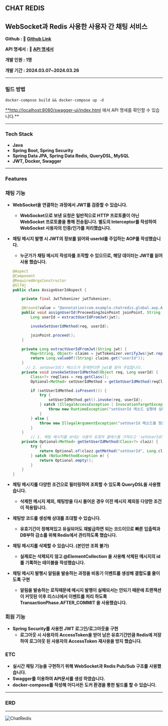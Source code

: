 CHAT REDIS
---
## WebSocket과 Redis 사용한 사용자 간 채팅 서비스

**Github :  📄 [Github Link](https://github.com/hankyu0301/ChatRedis)**

**API 명세서 : 📄 [API 명세서](https://www.notion.so/CHAT-REDIS-API-1f790348c2ed459180cef26e5e1a6944?pvs=21)**

**개발 인원 : 1명**

**개발 기간 : 2024.03.07~2024.03.26**

---

### 빌드 방법

```docker
docker-compose build && docker-compose up -d
```

[**http://localhost:8080/swagger-ui/index.html](http://localhost:8080/swagger-ui/index.html) 에서 API 명세를 확인할 수 있습니다.**

---

### **Tech Stack**

- **Java**
- **Spring Boot, Spring Security**
- **Spring Data JPA, Spring Data Redis, QueryDSL, MySQL**
- **JWT, Docker, Swagger**

---

### **Features**

### 채팅 기능

- **WebSocket을 연결하는 과정에서 JWT를 검증할 수 있습니다.**
    - **WebSocket으로 보낸 요청은 일반적으로 HTTP 프로토콜이 아닌 WebSocket 프로토콜을 통해 전송됩니다. 별도의 Interceptor를 작성하여 WebSocket 사용자의 인증/인가를 처리했습니다.**
- **채팅 메시지 발행 시 JWT의 정보를 읽어와 userId를 주입하는 AOP를 작성했습니다.**
    - **누군가가 채팅 메시지 작성자를 조작할 수 있으므로, 해당 데이터는 JWT를 읽어 사용  했습니다.**
    
    ```java
    @Aspect
    @Component
    @RequiredArgsConstructor
    @Slf4j
    public class AssignUserIdAspect {
    
        private final JwtTokenizer jwtTokenizer;
    
        @Around(value = "@annotation(com.example.chatredis.global.aop.AssignUserId) && args(jwt, req)", argNames = "joinPoint,jwt,req")
        public void assignUserId(ProceedingJoinPoint joinPoint, String jwt, Object req) throws Throwable {
            Long userId = extractUserIdFromJwt(jwt);
    
            invokeSetUserIdMethod(req, userId);
    
            joinPoint.proceed();
        }
    
        private Long extractUserIdFromJwt(String jwt) {
            Map<String, Object> claims = jwtTokenizer.verifyJws(jwt.replace("Bearer ", ""));
            return Long.valueOf((String) claims.get("userId"));
        }
    	  // 2. setUserId() 메소드가 존재한다면 jwt를 읽어 주입합니다.
        private void invokeSetUserIdMethod(Object req, Long userId) {
            Class<?> reqClass = req.getClass();
            Optional<Method> setUserIdMethod = getSetUserIdMethod(reqClass);
    
            if (setUserIdMethod.isPresent()) {
                try {
                    setUserIdMethod.get().invoke(req, userId);
                } catch (IllegalAccessException | InvocationTargetException e) {
                    throw new RuntimeException("setUserId 메소드 실행에 실패했습니다.", e);
                }
            } else {
                throw new IllegalArgumentException("setUserId 메소드를 찾을 수 없습니다.");
            }
        }
    		// 1. 채팅 메시지를 보내는 사용자 요청의 클래스를 가져오고 'setUserId()' 메서드를 가져옵니다.
        private Optional<Method> getSetUserIdMethod(Class<?> clazz) {
            try {
                return Optional.of(clazz.getMethod("setUserId", Long.class));
            } catch (NoSuchMethodException e) {
                return Optional.empty();
            }
        }
    }
    ```
    
- **채팅 메시지를 다양한 조건으로 필터링하여 조회할 수 있도록 QueryDSL을 사용했습니다.**
    - **삭제한 메시지 제외, 채팅방을 다시 들어온 경우 이전 메시지 제외등 다양한 조건이 적용됩니다.**
- **채팅방 코드를 생성해 상대를 초대할 수 있습니다.**
    - **유효기간이 정해져있고 유실되어도 재발급하면 되는 코드이므로 빠른 입출력과 DB부하 감소를 위해 Redis에서 관리하도록 했습니다.**
- **채팅 메시지를 삭제할 수 있습니다. (본인만 조회 불가)**
    - **실제로는 삭제되지 않고 @ElementCollection 을 사용해 삭제된 메시지의 id를 기록하는 테이블을 작성했습니다.**
- **채팅 메시지 발행시 알림을 발송하는 과정을 비동기 이벤트를 생성해 결합도를 줄이도록 구현**
    - **알림을 발송하는 로직때문에 메시지 발행이 실패되서는 안되기 때문에 트랜잭션이 커밋된 이후 리스너에서 이벤트를 처리 하도록 TransactionPhase.AFTER_COMMIT 을 사용했습니다.**

### 회원 기능

- **Spring Security를 사용한 JWT 로그인/로그아웃을 구현**
    - **로그아웃 시 사용자의 AccessToken을 받아 남은 유효기간만큼 Redis에 저장하여 로그아웃 된 사용자의 AccessToken 재사용을 방지 했습니다.**

### ETC

- **실시간 채팅 기능을 구현하기 위해 WebSocket과 Redis Pub/Sub 구조를 사용했습니다.**
- **Swagger를 이용하여 API문서를 생성 하였습니다.**
- **docker-compose를 작성해 어디서든 도커 환경을 통한 빌드를 할 수 있습니다.**
---

### ERD

---

![ChatRedis](https://github.com/hankyu0301/ChatRedis/assets/77604789/9c6659d8-36a3-4401-b314-6f7e0af2986c)
